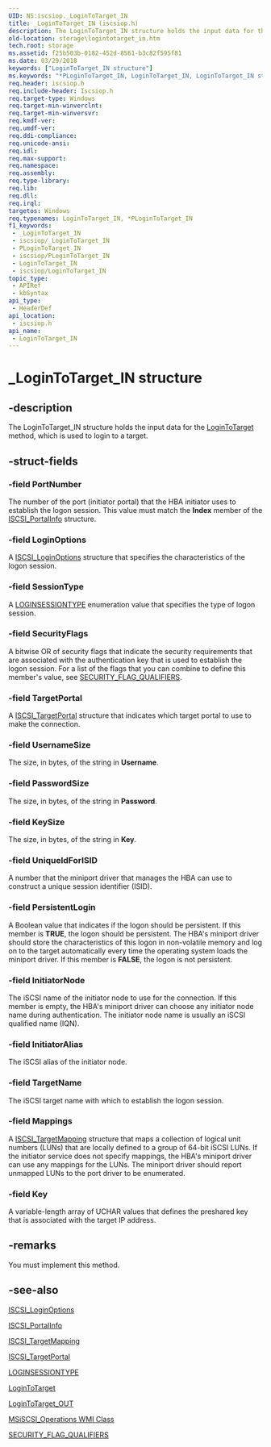 ```yaml
---
UID: NS:iscsiop._LoginToTarget_IN
title: _LoginToTarget_IN (iscsiop.h)
description: The LoginToTarget_IN structure holds the input data for the LoginToTarget method, which is used to login to a target.
old-location: storage\logintotarget_in.htm
tech.root: storage
ms.assetid: f25b503b-0182-452d-8561-b3c82f595f81
ms.date: 03/29/2018
keywords: ["LoginToTarget_IN structure"]
ms.keywords: "*PLoginToTarget_IN, LoginToTarget_IN, LoginToTarget_IN structure [Storage Devices], PLoginToTarget_IN, PLoginToTarget_IN structure pointer [Storage Devices], _LoginToTarget_IN, iscsiop/LoginToTarget_IN, iscsiop/PLoginToTarget_IN, storage.logintotarget_in, structs-iSCSI_b6201f88-03aa-41bf-a92b-eb9e95103911.xml"
req.header: iscsiop.h
req.include-header: Iscsiop.h
req.target-type: Windows
req.target-min-winverclnt: 
req.target-min-winversvr: 
req.kmdf-ver: 
req.umdf-ver: 
req.ddi-compliance: 
req.unicode-ansi: 
req.idl: 
req.max-support: 
req.namespace: 
req.assembly: 
req.type-library: 
req.lib: 
req.dll: 
req.irql: 
targetos: Windows
req.typenames: LoginToTarget_IN, *PLoginToTarget_IN
f1_keywords:
 - _LoginToTarget_IN
 - iscsiop/_LoginToTarget_IN
 - PLoginToTarget_IN
 - iscsiop/PLoginToTarget_IN
 - LoginToTarget_IN
 - iscsiop/LoginToTarget_IN
topic_type:
 - APIRef
 - kbSyntax
api_type:
 - HeaderDef
api_location:
 - iscsiop.h
api_name:
 - LoginToTarget_IN
---
```


# _LoginToTarget_IN structure


## -description

The LoginToTarget_IN structure holds the input data for the <a href="https://docs.microsoft.com/windows-hardware/drivers/storage/logintotarget">LoginToTarget</a> method, which is used to login to a target.

## -struct-fields

### -field PortNumber

The number of the port (initiator portal) that the HBA initiator uses to establish the logon session. This value must match the <b>Index</b> member of the <a href="https://docs.microsoft.com/windows-hardware/drivers/ddi/iscsimgt/ns-iscsimgt-_iscsi_portalinfo">ISCSI_PortalInfo</a> structure.

### -field LoginOptions

A <a href="https://docs.microsoft.com/windows-hardware/drivers/ddi/iscsidef/ns-iscsidef-_iscsi_loginoptions">ISCSI_LoginOptions</a> structure that specifies the characteristics of the logon session.

### -field SessionType

A <a href="https://docs.microsoft.com/windows-hardware/drivers/ddi/iscsiop/ne-iscsiop-loginsessiontype">LOGINSESSIONTYPE</a> enumeration value that specifies the type of logon session.

### -field SecurityFlags

A bitwise OR of security flags that indicate the security requirements that are associated with the authentication key that is used to establish the logon session. For a list of the flags that you can combine to define this member's value, see <a href="https://docs.microsoft.com/windows-hardware/drivers/storage/security-flag-qualifiers">SECURITY_FLAG_QUALIFIERS</a>.

### -field TargetPortal

A <a href="https://docs.microsoft.com/windows-hardware/drivers/ddi/iscsidef/ns-iscsidef-_iscsi_targetportal">ISCSI_TargetPortal</a> structure that indicates which target portal to use to make the connection.

### -field UsernameSize

The size, in bytes, of the string in <b>Username</b>.

### -field PasswordSize

The size, in bytes, of the string in <b>Password</b>.

### -field KeySize

The size, in bytes, of the string in <b>Key</b>.

### -field UniqueIdForISID

A number that the miniport driver that manages the HBA can use to construct a unique session identifier (ISID).

### -field PersistentLogin

A Boolean value that indicates if the logon should be persistent. If this member is <b>TRUE</b>, the logon should be persistent. The HBA's miniport driver should store the characteristics of this logon in non-volatile memory and log on to the target automatically every time the operating system loads the miniport driver. If this member is <b>FALSE</b>, the logon is not persistent.

### -field InitiatorNode

The iSCSI name of the initiator node to use for the connection. If this member is empty, the HBA's miniport driver can choose any initiator node name during authentication. The initiator node name is usually an iSCSI qualified name (IQN).

### -field InitiatorAlias

The iSCSI alias of the initiator node.

### -field TargetName

The iSCSI target name with which to establish the logon session.

### -field Mappings

A <a href="https://docs.microsoft.com/windows-hardware/drivers/ddi/iscsidef/ns-iscsidef-_iscsi_targetmapping">ISCSI_TargetMapping</a> structure that maps a collection of logical unit numbers (LUNs) that are locally defined to a group of 64-bit iSCSI LUNs. If the initiator service does not specify mappings, the HBA's miniport driver can use any mappings for the LUNs. The miniport driver should report unmapped LUNs to the port driver to be enumerated.

### -field Key

A variable-length array of UCHAR values that defines the preshared key that is associated with the target IP address.

## -remarks

You must implement this method.

## -see-also

<a href="https://docs.microsoft.com/windows-hardware/drivers/ddi/iscsidef/ns-iscsidef-_iscsi_loginoptions">ISCSI_LoginOptions</a>



<a href="https://docs.microsoft.com/windows-hardware/drivers/ddi/iscsimgt/ns-iscsimgt-_iscsi_portalinfo">ISCSI_PortalInfo</a>



<a href="https://docs.microsoft.com/windows-hardware/drivers/ddi/iscsidef/ns-iscsidef-_iscsi_targetmapping">ISCSI_TargetMapping</a>



<a href="https://docs.microsoft.com/windows-hardware/drivers/ddi/iscsidef/ns-iscsidef-_iscsi_targetportal">ISCSI_TargetPortal</a>



<a href="https://docs.microsoft.com/windows-hardware/drivers/ddi/iscsiop/ne-iscsiop-loginsessiontype">LOGINSESSIONTYPE</a>



<a href="https://docs.microsoft.com/windows-hardware/drivers/storage/logintotarget">LoginToTarget</a>



<a href="https://docs.microsoft.com/windows-hardware/drivers/ddi/iscsiop/ns-iscsiop-_logintotarget_out">LoginToTarget_OUT</a>



<a href="https://docs.microsoft.com/windows-hardware/drivers/storage/msiscsi-operations-wmi-class">MSiSCSI_Operations WMI Class</a>



<a href="https://docs.microsoft.com/windows-hardware/drivers/storage/security-flag-qualifiers">SECURITY_FLAG_QUALIFIERS</a>

